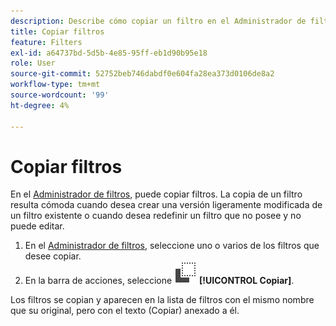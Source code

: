 ```yaml
---
description: Describe cómo copiar un filtro en el Administrador de filtros
title: Copiar filtros
feature: Filters
exl-id: a64737bd-5d5b-4e85-95ff-eb1d90b95e18
role: User
source-git-commit: 52752beb746dabdf0e604fa28ea373d0106de8a2
workflow-type: tm+mt
source-wordcount: '99'
ht-degree: 4%

---
```


# Copiar filtros

En el [Administrador de filtros](manage-filters.md), puede copiar filtros. La copia de un filtro resulta cómoda cuando desea crear una versión ligeramente modificada de un filtro existente o cuando desea redefinir un filtro que no posee y no puede editar.

1. En el [Administrador de filtros](manage-filters.md), seleccione uno o varios de los filtros que desee copiar.
1. En la barra de acciones, seleccione ![Copiar](/help/assets/icons/Copy.svg) **[!UICONTROL Copiar]**.

Los filtros se copian y aparecen en la lista de filtros con el mismo nombre que su original, pero con el texto (Copiar) anexado a él.
